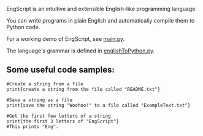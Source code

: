 EngScript is an intuitive and extensible English-like programming language.

You can write programs in plain English and automatically compile them to Python code.

For a working demo of EngScript, see [main.py](main.py).

The language's grammar is defined in [englishToPython.py](englishToPython.py).

Some useful code samples:
----
	#Create a string from a file
	print{create a string from the file called "README.txt"}
	
	#Save a string as a file
	print{save the string "Woohoo!" to a file called "ExampleText.txt"}
	
	#Get the first few letters of a string
	print{the first 3 letters of "EngScript"}
	#This prints "Eng".
